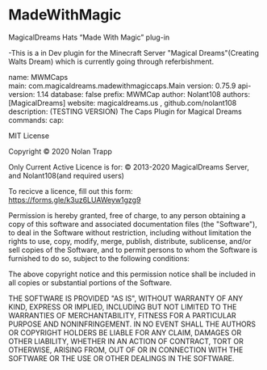# MadeWithMagic
MagicalDreams Hats “Made With Magic” plug-in

-This is a in Dev plugin for the Minecraft Server "Magical Dreams"(Creating Walts Dream) which is currently going through referbishment.


name: MWMCaps<br/>
main: com.magicaldreams.madewithmagiccaps.Main
version: 0.75.9
api-version: 1.14
database: false
prefix: MWMCap
author: Nolant108
authors: [MagicalDreams]
website: magicaldreams.us , github.com/nolant108
description: (TESTING VERSION) The Caps Plugin for Magical Dreams
commands:
  cap:



MIT License

Copyright © 2020 Nolan Trapp

Only Current Active Licence is for: © 2013-2020 MagicalDreams Server, and Nolant108(and required users)

To recicve a licence, fill out this form:  https://forms.gle/k3uz6LUAWeyw1gzg9

Permission is hereby granted, free of charge, to any person obtaining a copy
of this software and associated documentation files (the "Software"), to deal
in the Software without restriction, including without limitation the rights
to use, copy, modify, merge, publish, distribute, sublicense, and/or sell
copies of the Software, and to permit persons to whom the Software is
furnished to do so, subject to the following conditions:

The above copyright notice and this permission notice shall be included in all
copies or substantial portions of the Software.

THE SOFTWARE IS PROVIDED "AS IS", WITHOUT WARRANTY OF ANY KIND, EXPRESS OR
IMPLIED, INCLUDING BUT NOT LIMITED TO THE WARRANTIES OF MERCHANTABILITY,
FITNESS FOR A PARTICULAR PURPOSE AND NONINFRINGEMENT. IN NO EVENT SHALL THE
AUTHORS OR COPYRIGHT HOLDERS BE LIABLE FOR ANY CLAIM, DAMAGES OR OTHER
LIABILITY, WHETHER IN AN ACTION OF CONTRACT, TORT OR OTHERWISE, ARISING FROM,
OUT OF OR IN CONNECTION WITH THE SOFTWARE OR THE USE OR OTHER DEALINGS IN THE
SOFTWARE.
 

